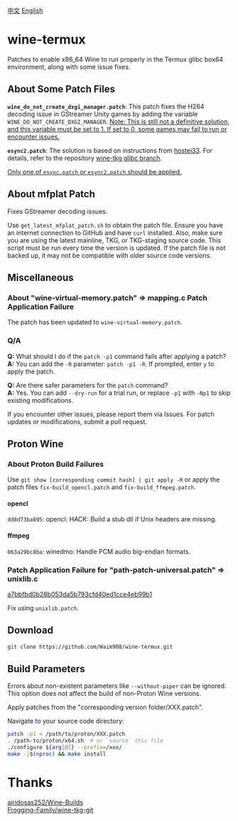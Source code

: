 [中文](README.md) [English](README-EN.md)

# wine-termux

Patches to enable x86_64 Wine to run properly in the Termux glibc box64 environment, along with some issue fixes.

## About Some Patch Files

**`wine_do_not_create_dxgi_manager.patch`**: This patch fixes the H264 decoding issue in GStreamer Unity games by adding the variable `WINE_DO_NOT_CREATE_DXGI_MANAGER`. <u>Note: This is still not a definitive solution, and this variable must be set to 1. If set to 0, some games may fail to run or encounter issues.</u>

**`esync2.patch`**: The solution is based on instructions from <u>hostei33</u>. For details, refer to the repository [wine-tkg glibc branch](https://github.com/hostei33/wine-tkg).

<u>Only one of `esync.patch` or `esync2.patch` should be applied.</u>

## About mfplat Patch

Fixes GStreamer decoding issues.

Use `get_latest_mfplat_patch.sh` to obtain the patch file. Ensure you have an internet connection to GitHub and have `curl` installed. Also, make sure you are using the latest mainline, TKG, or TKG-staging source code. This script must be run every time the version is updated. If the patch file is not backed up, it may not be compatible with older source code versions.

## Miscellaneous

### About "wine-virtual-memory.patch" => mapping.c Patch Application Failure

The patch has been updated to `wine-virtual-memory.patch`.

### Q/A

**Q:** What should I do if the `patch -p1` command fails after applying a patch?  
**A:** You can add the `-R` parameter: `patch -p1 -R`. If prompted, enter `y` to apply the patch.

**Q:** Are there safer parameters for the `patch` command?  
**A:** Yes. You can add `--dry-run` for a trial run, or replace `-p1` with `-Np1` to skip existing modifications.

If you encounter other issues, please report them via Issues. For patch updates or modifications, submit a pull request.

## Proton Wine

### About Proton Build Failures

Use `git show [corresponding commit hash] | git apply -R` or apply the patch files `fix-build_opencl.patch` and `fix-build_ffmpeg.patch`.

#### opencl
`dd8d73ba895`: opencl: HACK: Build a stub dll if Unix headers are missing.

#### ffmpeg
`063a29bc8ba`: winedmo: Handle PCM audio big-endian formats.

### Patch Application Failure for "path-patch-universal.patch" => unixlib.c

[a7bbfbd0b28b053da5b793cfd40ed1cce4eb99b1](https://github.com/ValveSoftware/wine/commit/a7bbfbd0b28b053da5b793cfd40ed1cce4eb99b1)

Fix using `unixlib.patch`.

## Download

```bash
git clone https://github.com/Waim908/wine-termux.git
```

## Build Parameters

Errors about non-existent parameters like `--without-piper` can be ignored. This option does not affect the build of non-Proton Wine versions.

Apply patches from the "corresponding version folder/XXX.patch".

Navigate to your source code directory:

```bash
patch -p1 < /path/to/proton/XXX.patch
. /path-to/proton/x64.sh  # or `source` this file
./configure ${arg[@]} --prefix=/xxx/
make -j$(nproc) && make install
```

# Thanks
[airidosas252/Wine-Builds](https://github.com/airidosas252/Wine-Builds)  
[Frogging-Family/wine-tkg-git](https://github.com/Frogging-Family/wine-tkg-git)